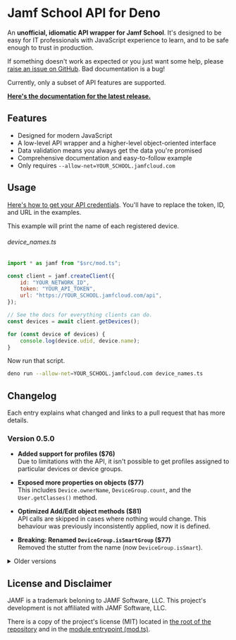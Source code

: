 # Jamf School API for Deno

An **unofficial, idiomatic API wrapper for Jamf School**. It's designed to be easy for IT professionals with JavaScript experience to learn, and to be safe enough to trust in production.

If something doesn't work as expected or you just want some help, please [raise an issue on GitHub]($REPO/issues). Bad documentation is a bug!

Currently, only a subset of API features are supported.

**[Here's the documentation for the latest release.]($DOCS/mod.ts)**

## Features

- Designed for modern JavaScript
- A low-level API wrapper and a higher-level object-oriented interface
- Data validation means you always get the data you're promised
- Comprehensive documentation and easy-to-follow example
- Only requires `--allow-net=YOUR_SCHOOL.jamfcloud.com`

## Usage

[Here's how to get your API credentials]($DOCS/mod.ts#Credentials). You'll have to replace the token, ID, and URL in the examples.

This example will print the name of each registered device.

<h6>device_names.ts</h6>

<!-- Using JS as the language for the more reliable syntax highlighting -->

```javascript
import * as jamf from "$src/mod.ts";

const client = jamf.createClient({
	id: "YOUR_NETWORK_ID",
	token: "YOUR_API_TOKEN",
	url: "https://YOUR_SCHOOL.jamfcloud.com/api",
});

// See the docs for everything clients can do.
const devices = await client.getDevices();

for (const device of devices) {
	console.log(device.udid, device.name);
}
```

Now run that script.

```bash
deno run --allow-net=YOUR_SCHOOL.jamfcloud.com device_names.ts
```

## Changelog

Each entry explains what changed and links to a pull request that has more details.

<!-- Past tense: describe what /has/ changed, not what /will/ change. -->

### Version 0.5.0

<!-- deno-fmt-ignore -->

- **Added support for profiles ($76)** <br>
  Due to limitations with the API, it isn't possible to get profiles assigned to particular devices or device groups.

- **Exposed more properties on objects ($77)** <br>
  This includes `Device.ownerName`, `DeviceGroup.count`, and the `User.getClasses()` method.

- **Optimized Add/Edit object methods ($81)** <br>
  API calls are skipped in cases where nothing would change. This behaviour was previously inconsistently applied, now it is defined.

- **Breaking: Renamed `DeviceGroup.isSmartGroup` ($77)** <br>
  Removed the stutter from the name (now `DeviceGroup.isSmart`).

<details>
<summary>Older versions</summary>

### Version 0.4.1

<!-- deno-fmt-ignore -->

- **Added `User.restartDevices()` ($73)** <br>
  Users contain devices, so this makes the API more consistent.

- **Fixed `DeviceGroup.restartDevices()` ($75)** <br>
  The documentation claimed that failing to restart devices wouldn't throw, but it actually did.

### Version 0.4.0

<!-- deno-fmt-ignore -->

- **Added methods to edit a User/UserGroup/Device/DeviceGroup ($58, $61, $62)** <br>
  Update multiple properties using an `API`, or more easily with the respective objects' `set` methods.

- **Added methods to set User/Device locations ($63, $66)** <br>
  Move individual users and devices, or move in bulk with `Location` objects. Search the docs for 'move' or 'location'.

- **Added `Client.getUserByUsername` ($58)** <br>
  Usernames are inherently unique, so this makes it a reliable way to fetch users.

- **Added `locationId` & `ownerId` property to relevant objects ($66)** <br>
  Makes it easier to use the objects and allows for better optimization.

- **Added `DeviceGroup.restartDevices()` & `Location.restartDevices()` ($70)** <br>
  These methods make simple restart-scripts much easier to write, but they don't provide detailed results (failure to restart will not result in an exception).

- **Renamed `API.assignDeviceOwner` ($58)** <br>
  Now it's more consistent: `API.setDeviceOwner`

- **Relaxed signature of `Client.getDevicesInGroups` ($58)** <br>
  The only property of the `DeviceGroup` objects used was `id`, and this update is aiming to make this style general.

- **Improved how objects are displayed in the console ($60)** <br>
  `console.log(someDevices)` no longer results in `Device {}`! Indentation doesn't work properly due to some internal Deno stuff.

- **Breaking: Methods that returned `Promise<this>` now return `Promise<void>` ($68)** <br>
  Returning `this` is unexpected and encourages worse code than returning nothing at all.

### Version 0.3.2

<!-- deno-fmt-ignore -->

- **Improved the implementation of `Device.enrollment` ($56)** <br>
  This should be marginally faster. The "manual" type now also includes a `pending` property (currently always `false`).

### Version 0.3.1

<!-- deno-fmt-ignore -->

- **Added `Device.enrollment` ($53)** <br>
  It's an object instead of a string. See the docs for more information.

- **Added `Client.getUserByName` ($53)** <br>
  Returns null if there are no users with the name, fails if multiple users have it.

### Version 0.3.0

<!-- deno-fmt-ignore -->

- **Added support for apps ($15)** <br>
  This includes `Client.getApps`, `Client.getAppsById`, and `Device.getApps`. See the documentation for more information (the `App` interface).

- **Added support for locations ($40)** <br>
  Locations can get the data that belongs to them, and all objects can now get their location.

- **Specified the behaviour of toString and toJSON methods ($49)** <br>
  These methods can now be used reliably now that their behaviour is consistent and obvious.

### Version 0.2.1

<!-- deno-fmt-ignore -->

- **Suggest identifiers for APIGetDevicesOptions.modelIdentifier ($34)** <br>
  This uses the list curated in [SeparateRecords/apple_device_identifiers] to suggest strings, and still allows any string to be assigned to the property.

[SeparateRecords/apple_device_identifiers]: https://github.com/SeparateRecords/apple_device_identifiers

### Version 0.2.0

<!-- deno-fmt-ignore -->

- **Breaking: Changed how clients are instantiated with an API ($8)** <br>
  The `API` object must now be passed in as an `api` property on an object.

- **Added methods to set device ownership ($10, $16)** <br>
  `API.assignDeviceOwner` and `Device.setOwner`. The documentation contains examples.

- **Various schema improvements and corrections ($10, $20)** <br>
  More data is now included. To the best of my knowledge, the current schemas are complete.

- **Schemas don't fail when additional properties are returned ($19)** <br>
  Release builds of schemas are now resilient against additional properties being added, but will still fail if any required properties are omitted.

- **Handle authentication errors with a better message ($24)** <br>
  Previously, authentication errors were lumped in with other errors, which made them confusing to read.

- **Changed how data is validated ($7)** <br>
  Technical change, but a good increase in real-world performance.

### Version 0.1.0

<!-- deno-fmt-ignore -->

- **Initial release** <br>
  Includes basic API support for devices, device groups, users, and user groups, as well as an object-oriented layer to simplify using the API.

</details>

## License and Disclaimer

JAMF is a trademark beloning to JAMF Software, LLC. This project's development is not affiliated with JAMF Software, LLC.

There is a copy of the project's license (MIT) located in [the root of the repository][repo] and in the [module entrypoint (mod.ts)](./mod.ts).

[repo]: $REPO
